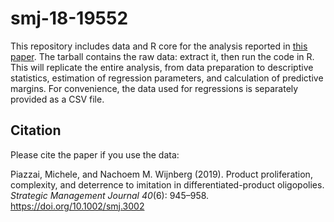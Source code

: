 # smj-18-19552

This repository includes data and R core for the analysis reported in [this paper](https://doi.org/10.1002/smj.3002). The tarball contains the raw data: extract it, then run the code in R. This will replicate the entire analysis, from data preparation to descriptive statistics, estimation of regression parameters, and calculation of predictive margins. For convenience, the data used for regressions is separately provided as a CSV file.

## Citation

Please cite the paper if you use the data:

Piazzai, Michele, and Nachoem M. Wijnberg (2019). Product proliferation, complexity, and deterrence to imitation in differentiated-product oligopolies. _Strategic Management Journal 40_(6): 945–958.
<https://doi.org/10.1002/smj.3002>

